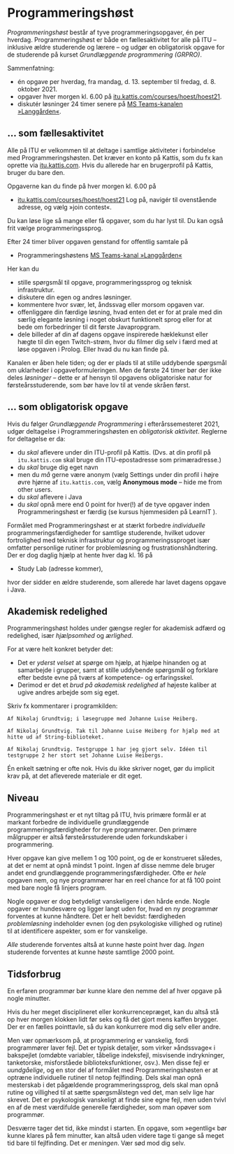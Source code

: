 # Programmeringshøst

_Programmeringshøst_ består af tyve programmeringsopgaver, én per hverdag.
Programmeringshøst er både en fællesaktivitet for alle på ITU – inklusive ældre studerende og lærere – og udgør en obligatorisk opgave for de studerende på kurset _Grundlæggende programmering (GRPRO)_.

Sammenfatning:

* én opgave per hverdag, fra mandag, d. 13. september til fredag, d. 8. oktober 2021.
* opgaver hver morgen kl. 6.00 på [itu.kattis.com/courses/hoest/hoest21](https://itu.kattis.com/courses/hoest/hoest21).
* diskutér løsninger 24 timer senere på [MS Teams-kanalen »Langgården«](https://teams.microsoft.com/l/channel/19%3aSE2f54mbOrjS_-W_CbRNcr82Bs3rXOrHdcTqA0jADGM1%40thread.tacv2/General?groupId=3e7a9d20-a4de-4d0e-81f5-88b111686b0f&tenantId=bea229b6-7a08-4086-b44c-71f57f716bdb).


## … som fællesaktivitet

Alle på ITU er velkommen til at deltage i samtlige aktiviteter i forbindelse med Programmeringshøsten.
Det kræver en konto på Kattis, som du fx kan oprette via 
[itu.kattis.com](https://itu.kattis.com).
Hvis du allerede har en brugerprofil på Kattis, bruger du bare den.

Opgaverne kan du finde på hver morgen kl. 6.00 på
* [itu.kattis.com/courses/hoest/hoest21](https://itu.kattis.com/courses/hoest/hoest21)
Log på, navigér til ovenstående adresse, og vælg »join contest«. 

Du kan løse lige så mange eller få opgaver, som du har lyst til. Du kan også frit vælge programmeringssprog.

Efter 24 timer bliver opgaven genstand for offentlig samtale på

* Programmeringshøstens 
[MS Teams-kanal »Langgården«](https://teams.microsoft.com/l/channel/19%3aSE2f54mbOrjS_-W_CbRNcr82Bs3rXOrHdcTqA0jADGM1%40thread.tacv2/General?groupId=3e7a9d20-a4de-4d0e-81f5-88b111686b0f&tenantId=bea229b6-7a08-4086-b44c-71f57f716bdb)

Her kan du
* stille spørgsmål til opgave, programmeringssprog og teknisk infrastruktur.
* diskutere din egen og andres løsninger.
* kommentere hvor svær, let, åndssvag eller morsom opgaven var.
* offenliggøre din færdige løsning, hvad enten det er for at prale med din særlig elegante løsning i noget obskurt funktionelt sprog eller for at bede om forbedringer til dit første Javapropgram.
* dele billeder af din af dagens opgave inspirerede hæklekunst eller hægte til din egen Twitch-strøm, hvor du filmer dig selv i færd med at løse opgaven i Prolog. Eller hvad du nu kan finde på.

Kanalen er åben hele tiden; og der er plads til at stille uddybende spørgsmål om uklarheder i opgaveformuleringen. Men de første 24 timer bør der ikke deles _løsninger_ – dette er af hensyn til opgavens obligatoriske natur for førsteårsstuderende, som bør have lov til at vende skråen først.

## … som obligatorisk opgave

Hvis du følger _Grundlæggende Programmering_ i efterårssemesteret 2021, udgør deltagelse i Programmeringshøsten en _obligatorisk aktivitet_.
Reglerne for deltagelse er da:

* du _skal_ aflevere under din  ITU-profil på Kattis. 
(Dvs. at din profil på `itu.kattis.com` skal bruge din ITU-epostadresse som primæradresse.)
* du _skal_ bruge dig eget navn
* men du _må_ gerne være anonym (vælg Settings under din profil i højre øvre hjørne af `itu.kattis.com`, vælg **Anonymous mode** – hide me from other users.
* du _skal_ aflevere i Java 
* du _skal_ opnå mere end 0 point for hver(!) af de tyve opgaver inden Programmeringshøst er færdig (se kursus hjemmesiden på LearnIT ).

Formålet med Programmeringshøst er at stærkt forbedre _individuelle_ programmeringsfærdigheder for samtlige studerende, hvilket udover fortrolighed med teknisk infrastruktur og programmeringssproget især omfatter personlige rutiner for problemløsning og frustrationshåndtering.
Der er dog daglig hjælp at hente hver dag kl. 16 på 

* Study Lab (adresse kommer),

hvor der sidder en ældre studerende, som allerede har lavet dagens opgave i Java. 

## Akademisk redelighed

Programmeringshøst holdes under gængse regler for akademisk adfærd og redelighed, især *hjælpsomhed* og *ærlighed*.

For at være helt konkret betyder det:
* Det er *yderst velset* at spørge om hjælp, at hjælpe hinanden og at samarbejde i grupper, samt at stille uddybende spørgsmål og forklare efter bedste evne på tværs af kompetence- og erfaringsskel.
* Derimod er det et *brud på akademisk redelighed* af højeste kaliber at ugive andres arbejde som sig eget.

Skriv fx kommentarer i programkilden:
```
Af Nikolaj Grundtvig; i læsegruppe med Johanne Luise Heiberg.
```

```
Af Nikolaj Grundtvig. Tak til Johanne Luise Heiberg for hjælp med at hitte ud af String-biblioteket.
```

```
Af Nikolaj Grundtvig. Testgruppe 1 har jeg gjort selv. Idéen til testgruppe 2 her stort set Johanne Luise Heibergs.
```

Én enkelt sætning er ofte nok. Hvis du ikke skriver noget, gør du implicit krav på, at det 
afleverede materiale er dit eget.

## Niveau

Programmeringshøst er et nyt tiltag på ITU, hvis primære formål er at markant forbedre de individuelle grundlæggende programmeringsfærdigheder for nye programmører.
Den primære målgrupper er altså førsteårsstuderende uden forkundskaber i programmering.

Hver opgave kan give mellem 1 og 100 point, og de er konstrueret således, at det er nemt at opnå mindst 1 point.
Ingen af disse nemme dele bruger andet end grundlæggende programmeringsfærdigheder.
Ofte er _hele_ opgaven nem, og nye programmører har en reel chance for at få 100 point med bare nogle få linjers program.

Nogle opgaver er dog betydeligt vanskeligere i den hårde ende. 
Nogle opgaver er hundesvære og ligger langt uden for, hvad en ny programmør forventes at kunne håndtere.
Det er helt bevidst: færdigheden _problemløsning_ indeholder evnen (og den psykologiske villighed og rutine) til at identificere aspekter, som er for vanskelige.

_Alle_ studerende forventes altså at kunne høste point hver dag.
_Ingen_ studerende forventes at kunne høste samtlige 2000 point.


## Tidsforbrug

En erfaren programmør bør kunne klare den nemme del af hver opgave på nogle minutter.

Hvis du her meget disciplineret eller konkurrencepræget, kan du altså stå op hver morgen klokken lidt før seks og få det gjort mens kaffen brygger.
Der er en fælles pointtavle, så du kan konkurrere mod dig selv eller andre.

Men vær opmærksom på, at programmering er vanskelig, fordi programmører laver fejl.
Det er typisk detaljer, som virker »åndssvage« i bakspejlet (omdøbte variabler, tåbelige indeksfejl, misvisende indrykninger, tanketorske, misforståede biblioteksfunktioner, osv.).
Men disse fejl er _uundgåelige_, og en stor del af formålet med Programmeringshøsten er at optræne individuelle rutiner til netop fejlfinding.
Dels skal man opnå mesterskab i det pågældende programmeringssprog, dels skal man opnå rutine og villighed til at sætte spørgsmålstegn ved det, man selv lige har skrevet.
Det er psykologisk vanskeligt at finde sine egne fejl, men uden tvivl en af de mest værdifulde generelle færdigheder, som man opøver som programmør.

Desværre tager det tid, ikke mindst i starten.
En opgave, som »egentlig« bør kunne klares på fem minutter, kan altså uden videre tage ti gange så meget tid bare til fejlfinding.
Det er _meningen_.
Vær sød mod dig selv.
